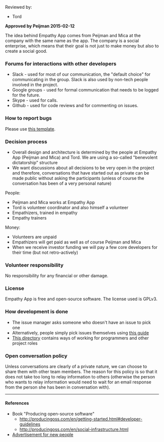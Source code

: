 Reviewed by:
* Tord

**Approved by Peijman 2015-02-12**


The idea behind Empathy App comes from Peijman and Mica at the company with the same name as the app. The company is a social enterprise, which means that their goal is not just to make money but also to create a social good.


### Forums for interactions with other developers

* Slack - used for most of our communication, the "default choice" for communicating in the group. Slack is also used by non-tech people involved in the project.
* Google groups - used for formal communication that needs to be logged for the future.
* Skype - used for calls.
* Github - used for code reviews and for commenting on issues.


### How to report bugs

Please use [this template](../ways-of-working/templates/bug-report.md).


### Decision process

* Overall design and architecture is determined by the people at Empathy App (Peijman and Mica) and Tord. We are using a so-called "benevolent dictatorship" structure
* We want discussions about all decisions to be very open in the project and therefore, conversations that have started out as private can be made public without asking the participants (unless of course the conversation has been of a very personal nature)

People:
* Peijman and Mica works at Empathy App
* Tord is volunteer coordinator and also himself a volunteer
* Empathizers, trained in empathy
* Empathy trainers

Money:
* Volunteers are unpaid
* Empathizers will get paid as well as of course Peijman and Mica
* When we receive investor funding we will pay a few core developers for their time (but not retro-actively)


### Volunteer responsibility

No responsibility for any financial or other damage.


### License

Empathy App is free and open-source software. The license used is GPLv3.


### How development is done

* The issue manager asks someone who doesn't have an issue to pick one
* Alternatively, people simply pick issues themselves using [this guide](../ways-of-working/howto/finding-an-issue-to-work-on.md)
* [This directory](../ways-of-working) contains ways of working for programmers and other project roles


### Open conversation policy

Unless conversations are clearly of a private nature, we can choose to share them with other team members. The reason for this policy is so that it does not take too long to relay information to others (otherwise the person who wants to relay information would need to wait for an email response from the person she has been in conversation with).


***


#### References
* Book "Producing open-source software"
  * http://producingoss.com/en/getting-started.html#developer-guidelines
  * http://producingoss.com/en/social-infrastructure.html
* [Advertisement for new people](../misc/advertisement-for-devs.md)
